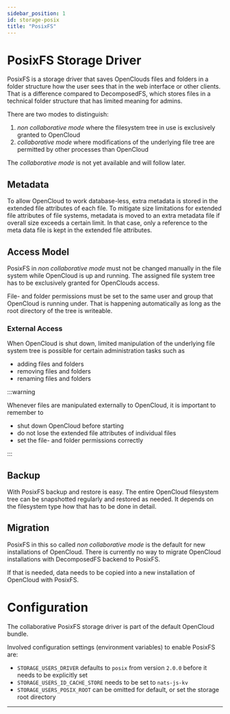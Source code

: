 ```yaml
---
sidebar_position: 1
id: storage-posix
title: "PosixFS"
---
```


# PosixFS Storage Driver

PosixFS is a storage driver that saves OpenClouds files and folders in a folder structure how the user sees that in the web interface or other clients. That is a difference compared to DecomposedFS, which stores files in a technical folder structure that has limited meaning for admins.

There are two modes to distinguish:

1. *non collaborative mode* where the filesystem tree in use is exclusively granted to OpenCloud
2. *collaborative mode* where modifications of the underlying file tree are permitted by other processes than OpenCloud

The *collaborative mode* is not yet available and will follow later.

## Metadata

To allow OpenCloud to work database-less, extra metadata is stored in the extended file attributes of each file. To mitigate size limitations for extended file attributes of file systems, metadata is moved to an extra metadata file if overall size exceeds a certain limit. In that case, only a reference to the meta data file is kept in the extended file attributes.

## Access Model

PosixFS in *non collaborative mode* must not be changed manually in the file system while OpenCloud is up and running. The assigned file system tree has to be exclusively granted for OpenClouds access.

File- and folder permissions must be set to the same user and group that OpenCloud is running under. That is happening automatically as long as the root directory of the tree is writeable.

### External Access

When OpenCloud is shut down, limited manipulation of the underlying file system tree is possible for certain administration tasks such as

- adding files and folders
- removing files and folders
- renaming files and folders

:::warning

Whenever files are manipulated externally to OpenCloud, it is important to remember to

- shut down OpenCloud before starting
- do not lose the extended file attributes of individual files
- set the file- and folder permissions correctly

:::

## Backup

With PosixFS backup and restore is easy. The entire OpenCloud filesystem tree can be snapshotted regularly and restored as needed. It depends on the filesystem type how that has to be done in detail.

## Migration

PosixFS in this so called *non collaborative mode* is the default for new installations of OpenCloud. There is currently no way to migrate OpenCloud installations with DecomposedFS backend to PosixFS.

If that is needed, data needs to be copied into a new installation of OpenCloud with PosixFS.

# Configuration

The collaborative PosixFS storage driver is part of the default OpenCloud bundle.

Involved configuration settings (environment variables) to enable PosixFS are:

- `STORAGE_USERS_DRIVER` defaults to `posix` from version `2.0.0` before it needs to be explicitly set
- `STORAGE_USERS_ID_CACHE_STORE` needs to be set to `nats-js-kv`
- `STORAGE_USERS_POSIX_ROOT` can be omitted for default, or set the storage root directory

---


